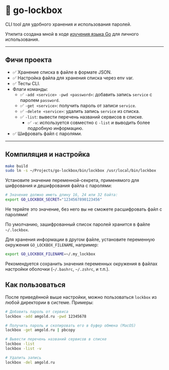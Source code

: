 # 🔑 go-lockbox

CLI tool для удобного хранения и использования паролей.

Утилита создана мной в ходе [изучения языка Go](https://hazadus.github.io/knowledge/Languages/Go/Go) для личного использования.

----

## Фичи проекта

- ✅ Хранение списка в файле в формате JSON.
- ✅ Настройка файла для хранения списка через env var.
- ✅ Тесты CLI.
- Флаги команды:
	- ✅ `-add <service> -pwd <password>`: добавить запись `service` с паролем `password`.
	- ✅ `-get <service>`: получить пароль от записи `service`.
	- ✅ `-delete <service>`: удалить запись `service` из списка.
	- ✅ `-list`: вывести перечень названий сервисов в списке.
      - ✅ `-v`: используется совместно с `-list` и выводить более подробную информацию.
- ✅ Шифровать файл с паролями.

----

## Компиляция и настройка

```bash
make build
sudo ln -s ~/Projects/go-lockbox/bin/lockbox /usr/local/bin/lockbox
```

Установите значение переменной-секрета, применямого для шифрования и дешифрования файла с паролями:

```bash
# Значение должно иметь длину 16, 24 или 32 байта:
export GO_LOCKBOX_SECRET="1234567890123456"
```

Не теряйте это значение, без него вы не сможете расшифровать файл с паролями!

По умолчанию, зашифрованный список паролей хранится в файле `~/.lockbox`.

Для хранения информации в другом файле, установите переменную окружения `GO_LOCKBOX_FILENAME`, например:

```bash
export GO_LOCKBOX_FILENAME=~/.my_lockbox
```

Рекомендуется сохранить значения переменных окружения в файлах настройки оболочки (`~/.bashrc`, `~/.zshrc`, и т.п.).

## Как пользоваться

После приведённой выше настройки, можно пользоваться `lockbox` из любой директории в системе. Примеры:

```bash
# Добавить пароль от сервиса
lockbox -add amgold.ru -pwd 12345678

# Получить пароль и скопировать его в буфер обмена (MacOS)
lockbox -get amgold.ru | pbcopy

# Вывести перечень названий сервисов в списке
lockbox -list
lockbox -list -v

# Удалить запись
lockbox -del amgold.ru
```
